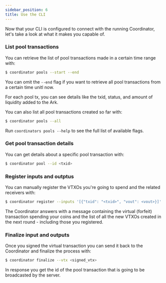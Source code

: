 ```yaml
---
sidebar_position: 6
title: Use the CLI
---
```


Now that your CLI is configured to connect with the running Coordinator, let's take a look at what it makes you capable of.

### List pool transactions

You can retrieve the list of pool transactions made in a certain time range with:

```bash
$ coordinator pools --start --end
```

You can omit the `--end` flag if you want to retrieve all pool transactions from a certain time unitl now.

For each pool tx, you can see details like the txid, status, and amount of liquidity added to the Ark.

You can also list all pool transactions created so far with:

```bash
$ coordinator pools --all
```

Run `coordinators pools --help` to see the full list of available flags.

### Get pool transaction details

You can get details about a specific pool transaction with:

```bash
$ coordinator pool --id <txid>
```

### Register inputs and outptus

You can manually register the VTXOs you're going to spend and the related receivers with:

```bash
$ coordinator register --inputs '[{"txid": "<txid>", "vout": <vout>}]' --outputs '[{"pubkey": "<pubkey>", "amount": <amount>}]'
```

The Coordinator answers with a message containing the virtual (forfeit) transaction spending your coins and the list of all the new VTXOs created in the next round - including those you registered.

<!-- Ref to some toool that allows to revealing the congestion control tree -->

### Finalize input and outputs

Once you signed the virtual transaction you can send it back to the Coordinator and finalize the process with:

```bash
$ coordinator finalize --vtx <signed_vtx>
```

In response you get the id of the pool transaction that is going to be broadcasted by the server.
